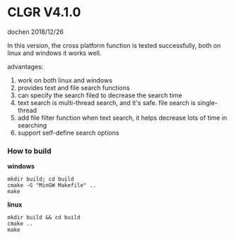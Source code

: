 # CLGR V4.1.0

dochen 2018/12/26

In this version, the cross platform function is tested successfully, both on linux and windows it works well.

advantages:
1. work on both linux and windows
2. provides text and file search functions
3. can specify the search filed to decrease the search time
4. text search is multi-thread search, and it's safe. file search is single-thread
5. add file filter function when text search, it helps decrease lots of time in searching
6. support self-define search options


### How to build
**windows**
```
mkdir build; cd build
cmake -G "MinGW Makefile" ..
make
```
**linux**
```
mkdir build && cd build
cmake ..
make
```